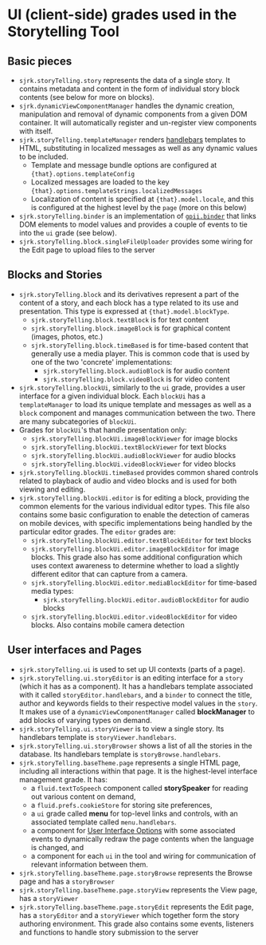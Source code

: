 # UI (client-side) grades used in the Storytelling Tool

## Basic pieces
- `sjrk.storyTelling.story` represents the data of a single story. It contains metadata and content in the form of individual story block contents (see below for more on blocks).
- `sjrk.dynamicViewComponentManager` handles the dynamic creation, manipulation and removal of dynamic components from a given DOM container. It will automatically register and un-register view components with itself.
- `sjrk.storyTelling.templateManager` renders [handlebars](https://handlebarsjs.com/) templates to HTML, substituting in localized messages as well as any dynamic values to be included.
  - Template and message bundle options are configured at `{that}.options.templateConfig`
  - Localized messages are loaded to the key `{that}.options.templateStrings.localizedMessages`
  - Localization of content is specified at `{that}.model.locale`, and this is configured at the highest level by the `page` (more on this below)
- `sjrk.storyTelling.binder` is an implementation of [`gpii.binder`](https://github.com/GPII/gpii-binder) that links DOM elements to model values and provides a couple of events to tie into the `ui` grade (see below).
- `sjrk.storyTelling.block.singleFileUploader` provides some wiring for the Edit page to upload files to the server

## Blocks and Stories
- `sjrk.storyTelling.block` and its derivatives represent a part of the content of a story, and each block has a type related to its use and presentation. This type is expressed at `{that}.model.blockType`.
    - `sjrk.storyTelling.block.textBlock` is for text content
    - `sjrk.storyTelling.block.imageBlock` is for graphical content (images, photos, etc.)
    - `sjrk.storyTelling.block.timeBased` is for time-based content that generally use a media player. This is common code that is used by one of the two 'concrete' implementations:
        - `sjrk.storyTelling.block.audioBlock` is for audio content
        - `sjrk.storyTelling.block.videoBlock` is for video content
- `sjrk.storyTelling.blockUi`, similarly to the `ui` grade, provides a user interface for a given individual block. Each `blockUi` has a `templateManager` to load its unique template and messages as well as a `block` component and manages communication between the two. There are many subcategories of `blockUi`.
- Grades for `blockUi`'s that handle presentation only:
    - `sjrk.storyTelling.blockUi.imageBlockViewer` for image blocks
    - `sjrk.storyTelling.blockUi.textBlockViewer` for text blocks
    - `sjrk.storyTelling.blockUi.audioBlockViewer` for audio blocks
    - `sjrk.storyTelling.blockUi.videoBlockViewer` for video blocks
- `sjrk.storyTelling.blockUi.timeBased` provides common shared controls related to playback of audio and video blocks and is used for both viewing and editing.
- `sjrk.storyTelling.blockUi.editor` is for editing a block, providing the common elements for the various individual editor types. This file also contains some basic configuration to enable the detection of cameras on mobile devices, with specific implementations being handled by the particular editor grades. The `editor` grades are:
    - `sjrk.storyTelling.blockUi.editor.textBlockEditor` for text blocks
    - `sjrk.storyTelling.blockUi.editor.imageBlockEditor` for image blocks. This grade also has some additional configuration which uses context awareness to determine whether to load a slightly different editor that can capture from a camera.
    - `sjrk.storyTelling.blockUi.editor.mediaBlockEditor` for time-based media types:
        - `sjrk.storyTelling.blockUi.editor.audioBlockEditor` for audio blocks
    - `sjrk.storyTelling.blockUi.editor.videoBlockEditor` for video blocks. Also contains mobile camera detection

## User interfaces and Pages
- `sjrk.storyTelling.ui` is used to set up UI contexts (parts of a page).
- `sjrk.storyTelling.ui.storyEditor` is an editing interface for a `story` (which it has as a component). It has a handlebars template associated with it called `storyEditor.handlebars`, and a `binder` to connect the title, author and keywords fields to their respective model values in the `story`. It makes use of a `dynamicViewComponentManager` called **blockManager** to add blocks of varying types on demand.
- `sjrk.storyTelling.ui.storyViewer` is to view a single story. Its handlebars template is `storyViewer.handlebars`.
- `sjrk.storyTelling.ui.storyBrowser` shows a list of all the stories in the database. Its handlebars template is `storyBrowse.handlebars`.
- `sjrk.storyTelling.baseTheme.page` represents a single HTML page, including all interactions within that page. It is the highest-level interface management grade. It has:
    - a `fluid.textToSpeech` component called **storySpeaker** for reading out various content on demand,
    - a `fluid.prefs.cookieStore` for storing site preferences,
    - a `ui` grade called **menu** for top-level links and controls, with an associated template called `menu.handlebars`.
    - a component for [User Interface Options](https://wiki.fluidproject.org/pages/viewpage.action?pageId=29959408) with some associated events to dynamically redraw the page contents when the language is changed, and
    - a component for each `ui` in the tool and wiring for communication of relevant information between them.
- `sjrk.storyTelling.baseTheme.page.storyBrowse` represents the Browse page and has a `storyBrowser`
- `sjrk.storyTelling.baseTheme.page.storyView` represents the View page, has a `storyViewer`
- `sjrk.storyTelling.baseTheme.page.storyEdit` represents the Edit page, has a `storyEditor` and a `storyViewer` which together form the story authoring environment. This grade also contains some events, listeners and functions to handle story submission to the server
